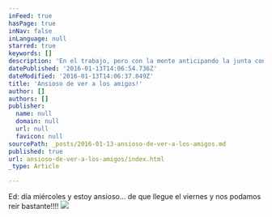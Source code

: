 ```yaml
---
inFeed: true
hasPage: true
inNav: false
inLanguage: null
starred: true
keywords: []
description: 'En el trabajo, pero con la mente anticipando la junta con los amigos.'
datePublished: '2016-01-13T14:06:54.736Z'
dateModified: '2016-01-13T14:06:37.849Z'
title: 'Ansioso de ver a los amigos!'
author: []
authors: []
publisher:
  name: null
  domain: null
  url: null
  favicon: null
sourcePath: _posts/2016-01-13-ansioso-de-ver-a-los-amigos.md
published: true
url: ansioso-de-ver-a-los-amigos/index.html
_type: Article

---
```

Ed: día miércoles y estoy ansioso... de que llegue el viernes y nos podamos reír bastante!!!!
![](https://the-grid-user-content.s3-us-west-2.amazonaws.com/2323627c-20c6-4e92-bbab-53726c45fd08.jpg)
